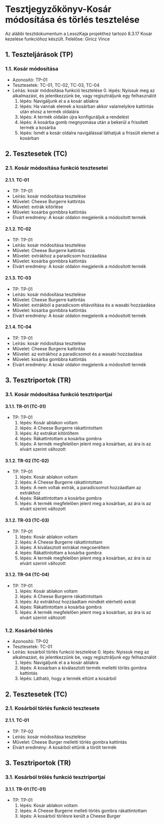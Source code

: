 # Tesztjegyzőkönyv-Kosár módosítása és törlés tesztelése

Az alábbi tesztdokumentum a LesszKaja projekthez tartozó 8.3.17 Kosár kezelése funkcióhoz készült. Felelőse: Giricz Vince 

## 1. Teszteljárások (TP)

### 1.1. Kosár módosítása 
- Azonosító: TP-01
- Tesztesetek: TC-01, TC-02, TC-03, TC-04
- Leírás: kosár módosítása funkció tesztelése
    0. lépés: Nyissuk meg az alkalmazást, és jelentkezzünk be, vagy regisztráljunk egy felhasználót
    1. lépés: Navigáljunk el a a kosár ablakra
    2. lépés: Ha vannak elemek a kosárban akkor valamelyikre kattintás után elvisz a termék oldalára
    3. lépés: A termék oldalán újra konfiguráljuk a rendelést
    4. lépés: A kosárba gomb megnyomása után a bekerül a frissített termék a kosárba
    5. lépés: Ismét a kosár oldalra navigálással láthatjuk a frissült elemet a kosárban

## 2. Tesztesetek (TC)

### 2.1. Kosár módosítása funkció tesztesetei

#### 2.1.1. TC-01
- TP: TP-01
- Leírás: kosár módosítása tesztelése 
- Művelet: Cheese Burgerre kattintás
- Művelet: extrák kitörlése
- Művelet: kosárba gombbra kattintás
- Elvárt eredmény: A kosár oldalon megjelenik a módosított termék

#### 2.1.2. TC-02
- TP: TP-01
- Leírás: kosár módosítása tesztelése 
- Művelet: Cheese Burgerre kattintás
- Művelet: extrákhoz a paradicsom hozzáadása
- Művelet: kosárba gombbra kattintás
- Elvárt eredmény: A kosár oldalon megjelenik a módosított termék

#### 2.1.3. TC-03
- TP: TP-01
- Leírás: kosár módosítása tesztelése 
- Művelet: Cheese Burgerre kattintás
- Művelet: extrákból a paradicsom eltávolítása és a wasabi hozzáadása
- Művelet: kosárba gombbra kattintás
- Elvárt eredmény: A kosár oldalon megjelenik a módosított termék

#### 2.1.4. TC-04
- TP: TP-01
- Leírás: kosár módosítása tesztelése 
- Művelet: Cheese Burgerre kattintás
- Művelet: az extrákhoz a paradicsomot és a wasabi hozzáadása
- Művelet: kosárba gombbra kattintás
- Elvárt eredmény: A kosár oldalon megjelenik a módosított termék

## 3. Tesztriportok (TR)

### 3.1. Kosár módosítása funkció tesztriportjai

#### 3.1.1. TR-01 (TC-01)
- TP: TP-01
    1. lépés: Kosár ablakon voltam
    2. lépés: A Cheese Burgerre rákattintottam
    3. lépés: Az extrákat kitöröltem
    4. lépés: Rákattintottam a kosárba gombra
    5. lépés: A termék megfelelően jelent meg a kosárban, az ára is az elvárt szerint változott

#### 3.1.2. TR-02 (TC-02)
- TP: TP-01
    1. lépés: Kosár ablakon voltam
    2. lépés: A Cheese Burgerre rákattintottam
    3. lépés: A nem voltak extrák, a paradicsomot hozzáadtam az extrákhoz
    4. lépés: Rákattintottam a kosárba gombra
    5. lépés: A termék megfelelően jelent meg a kosárban, az ára is az elvárt szerint változott

#### 3.1.2. TR-03 (TC-03)
- TP: TP-01
    1. lépés: Kosár ablakon voltam
    2. lépés: A Cheese Burgerre rákattintottam
    3. lépés: A kiválasztott extrákat megcseréltem
    4. lépés: Rákattintottam a kosárba gombra
    5. lépés: A termék megfelelően jelent meg a kosárban, az ára is az elvárt szerint változott

#### 3.1.2. TR-04 (TC-04)
- TP: TP-01
    1. lépés: Kosár ablakon voltam
    2. lépés: A Cheese Burgerre rákattintottam
    3. lépés: Az extrákhoz hozzáadtam mindkét elérhető extrát
    4. lépés: Rákattintottam a kosárba gombra
    5. lépés: A termék megfelelően jelent meg a kosárban, az ára is az elvárt szerint változott
    

### 1.2. Kosárból törlés 
- Azonosító: TP-02
- Tesztesetek: TC-01
- Leírás: kosárból törlés funkció tesztelése
    0. lépés: Nyissuk meg az alkalmazást, és jelentkezzünk be, vagy regisztráljunk egy felhasználót
    1. lépés: Navigáljunk el a a kosár ablakra
    2. lépés: A kosárban a kiválasztott termék melletti törlés gombra kattintás
    3. lépés: Látható, hogy a termék eltűnt a kosárból

## 2. Tesztesetek (TC)

### 2.1. Kosárból törlés funkció tesztesete

#### 2.1.1. TC-01
- TP: TP-02
- Leírás: kosár módosítása tesztelése 
- Művelet: Cheese Burger melletti törlés gombra kattintás
- Elvárt eredmény: A kosárból eltűnik a törölt termék

## 3. Tesztriportok (TR)

### 3.1. Kosárból trölés funkció tesztriportjai

#### 3.1.1. TR-01 (TC-01)
- TP: TP-01
    1. lépés: Kosár ablakon voltam
    2. lépés: A Cheese Burgerre melleti törlés gombra rákattintottam
    3. lépés: A kosárból törlésre került a Cheese Burger